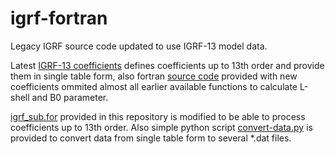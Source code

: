 # igrf-fortran
Legacy IGRF source code updated to use IGRF-13 model data.

Latest [IGRF-13 coefficients](https://www.ngdc.noaa.gov/IAGA/vmod/coeffs/igrf13coeffs.txt) defines coefficients up to 13th order
and provide them in single table form, also fortran [source code](https://www.ngdc.noaa.gov/IAGA/vmod/igrf13.f) provided with new coefficients ommited almost 
all earlier available functions to calculate L-shell and B0 parameter.

[igrf_sub.for](https://github.com/masscry/igrf-fortran/blob/main/igrf_sub.for) provided in this repository is modified to be able to process coefficients up to
13th order. Also simple python script [convert-data.py](https://github.com/masscry/igrf-fortran/blob/main/convert-data.py) is provided to convert data from single
table form to several *.dat files.
